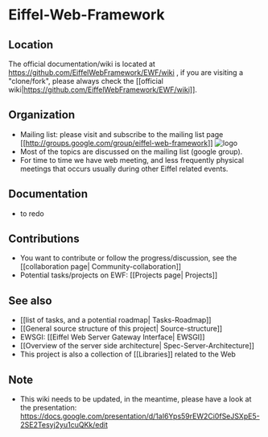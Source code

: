 # Eiffel-Web-Framework #

## Location ##
The official documentation/wiki is located at https://github.com/EiffelWebFramework/EWF/wiki , if you are visiting a "clone/fork", please always check the [[official wiki|https://github.com/EiffelWebFramework/EWF/wiki]]. 

## Organization ##
- Mailing list: please visit and subscribe to the mailing list page [[http://groups.google.com/group/eiffel-web-framework]]  ![logo](http://groups.google.com/intl/en/images/logos/groups_logo_sm.gif)
- Most of the topics are discussed on the mailing list (google group). 
- For time to time we have web meeting, and less frequently physical meetings that occurs usually during other Eiffel related events.

## Documentation ##
- to redo

## Contributions ##
- You want to contribute or follow the progress/discussion, see the [[collaboration page| Community-collaboration]]
- Potential tasks/projects on EWF: [[Projects page| Projects]]

## See also ##
   - [[list of tasks, and a potential roadmap| Tasks-Roadmap]]
   - [[General source structure of this project| Source-structure]]
   - EWSGI: [[Eiffel Web Server Gateway Interface| EWSGI]]
   - [[Overview of the server side architecture| Spec-Server-Architecture]]
   - This project is also a collection of [[Libraries]] related to the Web

## Note ##
   - This wiki needs to be updated, in the meantime, please have a look at the presentation: https://docs.google.com/presentation/d/1aI6Yps59rEW2Ci0fSeJSXpE5-2SE2Tesyj2yu1cuQKk/edit